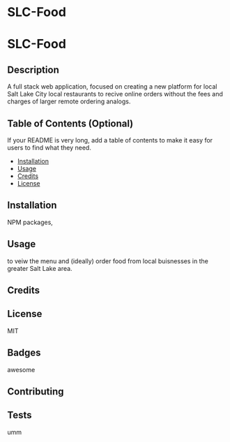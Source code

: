 # SLC-Food

# SLC-Food

## Description 

A full stack web application, focused on creating a new platform for local Salt Lake City local restaurants to recive online orders without the fees and charges of larger remote ordering analogs.

## Table of Contents (Optional)

If your README is very long, add a table of contents to make it easy for users to find what they need.

* [Installation](#installation)
* [Usage](#usage)
* [Credits](#credits)
* [License](#license)


## Installation

NPM packages, 

## Usage 

to veiw the menu and (ideally) order food from local buisnesses in the greater Salt Lake area.


## Credits




## License

MIT
 

## Badges

awesome


## Contributing



## Tests

umm
